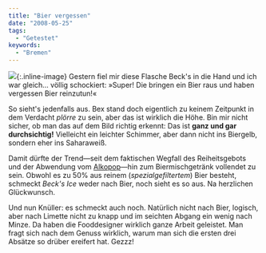 ```yaml
---
title: "Bier vergessen"
date: "2008-05-25"
tags:
  - "Getestet"
keywords:
  - "Bremen"
---
```


![](/img/codecandies/DSC00056.jpg){:.inline-image} Gestern fiel mir diese Flasche Beck's in die Hand und ich war gleich… völlig schockiert: »Super! Die bringen ein Bier raus und haben vergessen Bier reinzutun!«

So sieht's jedenfalls aus. Bex stand doch eigentlich zu keinem Zeitpunkt in dem Verdacht _plörre_ zu sein, aber das ist wirklich die Höhe. Bin mir nicht sicher, ob man das auf dem Bild richtig erkennt: Das ist **ganz und gar durchsichtig!** Vielleicht ein leichter Schimmer, aber dann nicht ins Biergelb, sondern eher ins Saharaweiß.

Damit dürfte der Trend—seit dem faktischen Wegfall des Reiheitsgebots und der Abwendung vom [Alkopop](http://de.wikipedia.org/wiki/Alkopop)—hin zum Biermischgetränk vollendet zu sein. Obwohl es zu 50% aus reinem (_spezialgefiltertem_) Bier besteht, schmeckt _Beck's Ice_ weder nach Bier, noch sieht es so aus. Na herzlichen Glückwunsch.

Und nun Knüller: es schmeckt auch noch. Natürlich nicht nach Bier, logisch, aber nach Limette nicht zu knapp und im seichten Abgang ein wenig nach Minze. Da haben die Fooddesigner wirklich ganze Arbeit geleistet. Man fragt sich nach dem Genuss wirklich, warum man sich die ersten drei Absätze so drüber ereifert hat. Gezzz!
